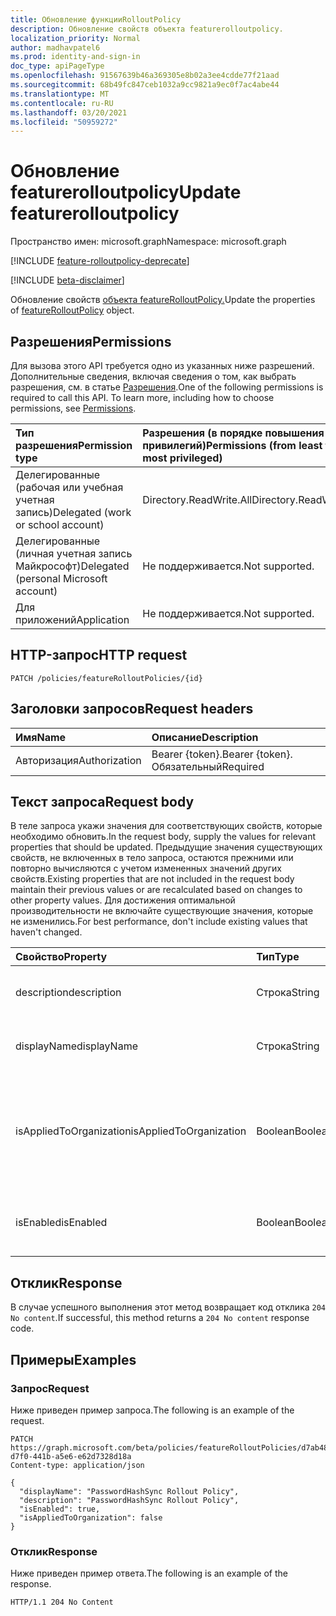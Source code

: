 ```yaml
---
title: Обновление функцииRolloutPolicy
description: Обновление свойств объекта featurerolloutpolicy.
localization_priority: Normal
author: madhavpatel6
ms.prod: identity-and-sign-in
doc_type: apiPageType
ms.openlocfilehash: 91567639b46a369305e8b02a3ee4cdde77f21aad
ms.sourcegitcommit: 68b49fc847ceb1032a9cc9821a9ec0f7ac4abe44
ms.translationtype: MT
ms.contentlocale: ru-RU
ms.lasthandoff: 03/20/2021
ms.locfileid: "50959272"
---
```

# <a name="update-featurerolloutpolicy"></a><span data-ttu-id="770e3-103">Обновление featurerolloutpolicy</span><span class="sxs-lookup"><span data-stu-id="770e3-103">Update featurerolloutpolicy</span></span>

<span data-ttu-id="770e3-104">Пространство имен: microsoft.graph</span><span class="sxs-lookup"><span data-stu-id="770e3-104">Namespace: microsoft.graph</span></span>

[!INCLUDE [feature-rolloutpolicy-deprecate](../../includes/directory-featurerolloutpolicies-deprecate.md)]

[!INCLUDE [beta-disclaimer](../../includes/beta-disclaimer.md)]

<span data-ttu-id="770e3-105">Обновление свойств [объекта featureRolloutPolicy.](../resources/featurerolloutpolicy.md)</span><span class="sxs-lookup"><span data-stu-id="770e3-105">Update the properties of [featureRolloutPolicy](../resources/featurerolloutpolicy.md) object.</span></span>

## <a name="permissions"></a><span data-ttu-id="770e3-106">Разрешения</span><span class="sxs-lookup"><span data-stu-id="770e3-106">Permissions</span></span>

<span data-ttu-id="770e3-p101">Для вызова этого API требуется одно из указанных ниже разрешений. Дополнительные сведения, включая сведения о том, как выбрать разрешения, см. в статье [Разрешения](/graph/permissions-reference).</span><span class="sxs-lookup"><span data-stu-id="770e3-p101">One of the following permissions is required to call this API. To learn more, including how to choose permissions, see [Permissions](/graph/permissions-reference).</span></span>

| <span data-ttu-id="770e3-109">Тип разрешения</span><span class="sxs-lookup"><span data-stu-id="770e3-109">Permission type</span></span>                        | <span data-ttu-id="770e3-110">Разрешения (в порядке повышения привилегий)</span><span class="sxs-lookup"><span data-stu-id="770e3-110">Permissions (from least to most privileged)</span></span> |
|:---------------------------------------|:--------------------------------------------|
| <span data-ttu-id="770e3-111">Делегированные (рабочая или учебная учетная запись)</span><span class="sxs-lookup"><span data-stu-id="770e3-111">Delegated (work or school account)</span></span>     | <span data-ttu-id="770e3-112">Directory.ReadWrite.All</span><span class="sxs-lookup"><span data-stu-id="770e3-112">Directory.ReadWrite.All</span></span> |
| <span data-ttu-id="770e3-113">Делегированные (личная учетная запись Майкрософт)</span><span class="sxs-lookup"><span data-stu-id="770e3-113">Delegated (personal Microsoft account)</span></span> | <span data-ttu-id="770e3-114">Не поддерживается.</span><span class="sxs-lookup"><span data-stu-id="770e3-114">Not supported.</span></span> |
| <span data-ttu-id="770e3-115">Для приложений</span><span class="sxs-lookup"><span data-stu-id="770e3-115">Application</span></span>                            | <span data-ttu-id="770e3-116">Не поддерживается.</span><span class="sxs-lookup"><span data-stu-id="770e3-116">Not supported.</span></span> |

## <a name="http-request"></a><span data-ttu-id="770e3-117">HTTP-запрос</span><span class="sxs-lookup"><span data-stu-id="770e3-117">HTTP request</span></span>

<!-- { "blockType": "ignored" } -->

```http
PATCH /policies/featureRolloutPolicies/{id}
```

## <a name="request-headers"></a><span data-ttu-id="770e3-118">Заголовки запросов</span><span class="sxs-lookup"><span data-stu-id="770e3-118">Request headers</span></span>

| <span data-ttu-id="770e3-119">Имя</span><span class="sxs-lookup"><span data-stu-id="770e3-119">Name</span></span>       | <span data-ttu-id="770e3-120">Описание</span><span class="sxs-lookup"><span data-stu-id="770e3-120">Description</span></span>|
|:-----------|:-----------|
| <span data-ttu-id="770e3-121">Авторизация</span><span class="sxs-lookup"><span data-stu-id="770e3-121">Authorization</span></span> | <span data-ttu-id="770e3-122">Bearer {token}.</span><span class="sxs-lookup"><span data-stu-id="770e3-122">Bearer {token}.</span></span> <span data-ttu-id="770e3-123">Обязательный</span><span class="sxs-lookup"><span data-stu-id="770e3-123">Required</span></span> |

## <a name="request-body"></a><span data-ttu-id="770e3-124">Текст запроса</span><span class="sxs-lookup"><span data-stu-id="770e3-124">Request body</span></span>

<span data-ttu-id="770e3-125">В теле запроса укажи значения для соответствующих свойств, которые необходимо обновить.</span><span class="sxs-lookup"><span data-stu-id="770e3-125">In the request body, supply the values for relevant properties that should be updated.</span></span> <span data-ttu-id="770e3-126">Предыдущие значения существующих свойств, не включенных в тело запроса, остаются прежними или повторно вычисляются с учетом измененных значений других свойств.</span><span class="sxs-lookup"><span data-stu-id="770e3-126">Existing properties that are not included in the request body maintain their previous values or are recalculated based on changes to other property values.</span></span> <span data-ttu-id="770e3-127">Для достижения оптимальной производительности не включайте существующие значения, которые не изменились.</span><span class="sxs-lookup"><span data-stu-id="770e3-127">For best performance, don't include existing values that haven't changed.</span></span>

| <span data-ttu-id="770e3-128">Свойство</span><span class="sxs-lookup"><span data-stu-id="770e3-128">Property</span></span>     | <span data-ttu-id="770e3-129">Тип</span><span class="sxs-lookup"><span data-stu-id="770e3-129">Type</span></span>        | <span data-ttu-id="770e3-130">Описание</span><span class="sxs-lookup"><span data-stu-id="770e3-130">Description</span></span> |
|:-------------|:------------|:------------|
|<span data-ttu-id="770e3-131">description</span><span class="sxs-lookup"><span data-stu-id="770e3-131">description</span></span>|<span data-ttu-id="770e3-132">Строка</span><span class="sxs-lookup"><span data-stu-id="770e3-132">String</span></span>|<span data-ttu-id="770e3-133">Описание этой политики.</span><span class="sxs-lookup"><span data-stu-id="770e3-133">A description for this policy.</span></span>|
|<span data-ttu-id="770e3-134">displayName</span><span class="sxs-lookup"><span data-stu-id="770e3-134">displayName</span></span>|<span data-ttu-id="770e3-135">Строка</span><span class="sxs-lookup"><span data-stu-id="770e3-135">String</span></span>|<span data-ttu-id="770e3-136">Имя отображения для этой политики.</span><span class="sxs-lookup"><span data-stu-id="770e3-136">The display name for this policy.</span></span>|
|<span data-ttu-id="770e3-137">isAppliedToOrganization</span><span class="sxs-lookup"><span data-stu-id="770e3-137">isAppliedToOrganization</span></span>|<span data-ttu-id="770e3-138">Boolean</span><span class="sxs-lookup"><span data-stu-id="770e3-138">Boolean</span></span>|<span data-ttu-id="770e3-139">Указывает, следует ли применять эту политику выкатки функций ко всей организации.</span><span class="sxs-lookup"><span data-stu-id="770e3-139">Indicates whether this feature rollout policy should be applied to the entire organization.</span></span>|
|<span data-ttu-id="770e3-140">isEnabled</span><span class="sxs-lookup"><span data-stu-id="770e3-140">isEnabled</span></span>|<span data-ttu-id="770e3-141">Boolean</span><span class="sxs-lookup"><span data-stu-id="770e3-141">Boolean</span></span>|<span data-ttu-id="770e3-142">Указывает, включена ли выкатка функций.</span><span class="sxs-lookup"><span data-stu-id="770e3-142">Indicates whether the feature rollout is enabled.</span></span>|

## <a name="response"></a><span data-ttu-id="770e3-143">Отклик</span><span class="sxs-lookup"><span data-stu-id="770e3-143">Response</span></span>

<span data-ttu-id="770e3-144">В случае успешного выполнения этот метод возвращает код отклика `204 No content`.</span><span class="sxs-lookup"><span data-stu-id="770e3-144">If successful, this method returns a `204 No content` response code.</span></span>

## <a name="examples"></a><span data-ttu-id="770e3-145">Примеры</span><span class="sxs-lookup"><span data-stu-id="770e3-145">Examples</span></span>

### <a name="request"></a><span data-ttu-id="770e3-146">Запрос</span><span class="sxs-lookup"><span data-stu-id="770e3-146">Request</span></span>

<span data-ttu-id="770e3-147">Ниже приведен пример запроса.</span><span class="sxs-lookup"><span data-stu-id="770e3-147">The following is an example of the request.</span></span>
<!-- {
  "blockType": "request",
  "name": "update_featurerolloutpolicy_policies"
}-->

```http
PATCH https://graph.microsoft.com/beta/policies/featureRolloutPolicies/d7ab4886-d7f0-441b-a5e6-e62d7328d18a
Content-type: application/json

{
  "displayName": "PasswordHashSync Rollout Policy",
  "description": "PasswordHashSync Rollout Policy",
  "isEnabled": true,
  "isAppliedToOrganization": false
}
```

### <a name="response"></a><span data-ttu-id="770e3-148">Отклик</span><span class="sxs-lookup"><span data-stu-id="770e3-148">Response</span></span>

<span data-ttu-id="770e3-149">Ниже приведен пример ответа.</span><span class="sxs-lookup"><span data-stu-id="770e3-149">The following is an example of the response.</span></span>

<!-- {
  "blockType": "response",
  "truncated": true,
} -->

```http
HTTP/1.1 204 No Content
```

<!-- uuid: 16cd6b66-4b1a-43a1-adaf-3a886856ed98
2019-02-04 14:57:30 UTC -->
<!-- {
  "type": "#page.annotation",
  "description": "Update featurerolloutpolicy",
  "keywords": "",
  "section": "documentation",
  "tocPath": ""
}-->


